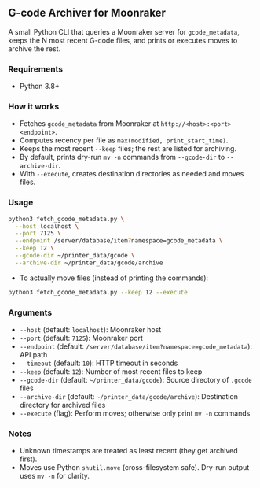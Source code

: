 ## G-code Archiver for Moonraker

A small Python CLI that queries a Moonraker server for `gcode_metadata`, keeps the N most recent G-code files, and prints or executes moves to archive the rest.

### Requirements

- Python 3.8+

### How it works

- Fetches `gcode_metadata` from Moonraker at `http://<host>:<port><endpoint>`.
- Computes recency per file as `max(modified, print_start_time)`.
- Keeps the most recent `--keep` files; the rest are listed for archiving.
- By default, prints dry-run `mv -n` commands from `--gcode-dir` to `--archive-dir`.
- With `--execute`, creates destination directories as needed and moves files.

### Usage

```bash
python3 fetch_gcode_metadata.py \
  --host localhost \
  --port 7125 \
  --endpoint /server/database/item?namespace=gcode_metadata \
  --keep 12 \
  --gcode-dir ~/printer_data/gcode \
  --archive-dir ~/printer_data/gcode/archive
```

- To actually move files (instead of printing the commands):

```bash
python3 fetch_gcode_metadata.py --keep 12 --execute
```

### Arguments

- `--host` (default: `localhost`): Moonraker host
- `--port` (default: `7125`): Moonraker port
- `--endpoint` (default: `/server/database/item?namespace=gcode_metadata`): API path
- `--timeout` (default: `10`): HTTP timeout in seconds
- `--keep` (default: `12`): Number of most recent files to keep
- `--gcode-dir` (default: `~/printer_data/gcode`): Source directory of `.gcode` files
- `--archive-dir` (default: `~/printer_data/gcode/archive`): Destination directory for archived files
- `--execute` (flag): Perform moves; otherwise only print `mv -n` commands

### Notes

- Unknown timestamps are treated as least recent (they get archived first).
- Moves use Python `shutil.move` (cross-filesystem safe). Dry-run output uses `mv -n` for clarity.


